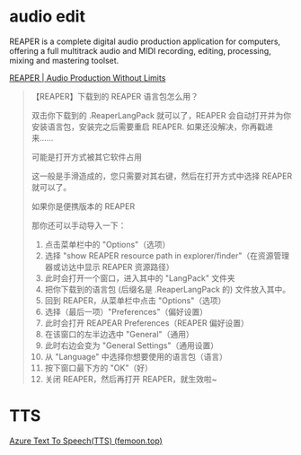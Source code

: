 # audio edit

REAPER is a complete digital audio production application for computers, offering a full multitrack audio and MIDI recording, editing, processing, mixing and mastering toolset.

[REAPER | Audio Production Without Limits](https://www.reaper.fm/)

> 【REAPER】下载到的 REAPER 语言包怎么用？
>
> 双击你下载到的 .ReaperLangPack 就可以了，REAPER 会自动打开并为你安装语言包，安装完之后需要重启 REAPER.
> 如果还没解决，你再戳进来……
>
> 可能是打开方式被其它软件占用
>
> 这一般是手滑造成的，您只需要对其右键，然后在打开方式中选择 REAPER 就可以了。
>
> 如果你是便携版本的 REAPER
>
> 那你还可以手动导入一下：
>
> 1. 点击菜单栏中的 "Options"（选项）
> 2. 选择 "show REAPER resource path in explorer/finder"（在资源管理器或访达中显示 REAPER 资源路径）
> 3. 此时会打开一个窗口，进入其中的 "LangPack" 文件夹
> 4. 把你下载到的语言包 (后缀名是 .ReaperLangPack 的) 文件放入其中。
> 5. 回到 REAPER，从菜单栏中点击 "Options"（选项）
> 6. 选择（最后一项）"Preferences"（偏好设置）
> 7. 此时会打开 REAPEAR Preferences（REAPER 偏好设置）
> 8. 在该窗口的左半边选中 "General"（通用）
> 9. 此时右边会变为 "General Settings"（通用设置）
> 10. 从 "Language" 中选择你想要使用的语言包（语言）
> 11. 按下窗口最下方的 "OK"（好）
> 12. 关闭 REAPER，然后再打开 REAPER，就生效啦~

# TTS

[Azure Text To Speech(TTS) (femoon.top)](https://tts.femoon.top/cn)
